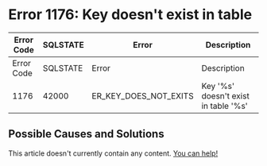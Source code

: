 
# Error 1176: Key doesn't exist in table


| Error Code | SQLSTATE | Error | Description |
| --- | --- | --- | --- |
| Error Code | SQLSTATE | Error | Description |
| 1176 | 42000 | ER_KEY_DOES_NOT_EXITS | Key '%s' doesn't exist in table '%s' |




## Possible Causes and Solutions


This article doesn't currently contain any content. [You can help!](/en/writing-and-editing-knowledge-base-articles/)

